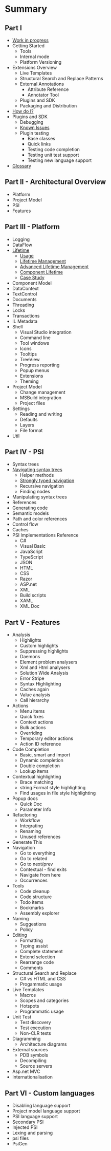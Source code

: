 # Summary

## Part I
* [Work in progress](wip.md)
* Getting Started
   * Tools
   * Internal mode
   * Platform Versioning
* Extensions Overview
   * Live Templates
   * Structural Search and Replace Patterns
   * External Annotations
       * Attribute Reference
       * Annotator Tool
   * Plugins and SDK
   * Packaging and Distribution
* [How do I?](HowDoI.md)
* Plugins and SDK
   * Debugging
   * [Known Issues](Intro/KnownIssues.md)
   * Plugin testing
      * Base classes
      * Quick links
      * Testing code completion
      * Testing unit test support
      * Testing new language support
* [Glossary](Intro/Glossary.md)

## Part II - Architectural Overview
* Platform
* Project Model
* PSI
* Features

## Part III - Platform
* Logging
* DataFlow
* [Lifetime](Platform/Lifetime.md)
   * [Usage](Platform/Lifetime/Usage.md)
   * [Lifetime Management](Platform/Lifetime/LifetimeDefinition.md)
   * [Advanced Lifetime Management](Platform/Lifetime/Advanced.md)
   * [Component Lifetime](Platform/Lifetime/ComponentModel.md)
   * [Case Study](Platform/Lifetime/CaseStudy.md)
* Component Model
* DataContext
* TextControl
* Documents
* Threading
* Locks
* Transactions
* IL Metadata
* Shell
   * Visual Studio integration
   * Command line
   * Tool windows
   * Icons
   * Tooltips
   * TreeView
   * Progress reporting
   * Popup menus
   * Extensions
   * Theming
* Project Model
   * Change management
   * MSBuild integration
   * Project files
* Settings
   * Reading and writing
   * Defaults
   * Layers
   * File format
* Util

## Part IV - PSI
* Syntax trees
* [Navigating syntax trees](PSI/NavigatingSyntaxTrees.md)
    * Helper methods
    * [Strongly typed navigation](PSI/SyntaxTrees/StronglyTypedNavigation.md)
    * Recursive navigation
    * Finding nodes
* Manipulating syntax trees
* References
* Generating code
* Semantic models
* Path and color references
* Control flow
* Caches
* PSI Implementations Reference
   * C#
   * Visual Basic
   * JavaScript
   * TypeScript
   * JSON
   * HTML
   * CSS
   * Razor
   * ASP.net
   * XML
   * Build scripts
   * XAML
   * XML Doc

## Part V - Features
* Analysis
   * Highlights
   * Custom highlights
   * Suppressing highlights
   * Daemons
   * Element problem analysers
   * Xml and Html analysers
   * Solution Wide Analysis
   * Error Stripe
   * Syntax Highlighting
   * Caches again
   * Value analysis
   * Call hierarchy
* Actions
   * Menu items
   * Quick fixes
   * Context actions
   * Bulk actions
   * Overriding
   * Temporary editor actions
   * Action ID reference 
* Code Completion
   * Basic, smart and import
   * Dynamic completion
   * Double completion
   * Lookup items
* Contextual highlighting
   * Brace matching
   * string.Format style highlighting
   * Find usages in file style highlighting
* Popup docs
   * Quick Doc
   * Parameter Info
* Refactoring
   * Workflow
   * Integrating
   * Renaming
   * Unused references
* Generate This
* Navigation
   * Go to everything
   * Go to related
   * Go to next/prev
   * Contextual - find exits
   * Navigate from here
   * Occurrences
* Tools
   * Code cleanup
   * Code structure
   * Todo items
   * Bookmarks
   * Assembly explorer
* Naming
   * Suggestions
   * Policy
* Editing
   * Formatting
   * Typing assist
   * Complete statement
   * Extend selection
   * Rearrange code
   * Comments
* Structural Search and Replace
   * C# vs HTML and CSS
   * Progammatic usage
* Live Templates
   * Macros
   * Scopes and categories
   * Hotspots
   * Programmatic usage
* Unit Test
   * Test discovery
   * Test execution
   * Non-CLR tests
* Diagramming
   * Architecture diagrams
* External sources
   * PDB symbols
   * Decompiling
   * Source servers
* Asp.net MVC
* Internationalisation

## Part VI - Custom languages
* Disabling language support
* Project model language support
* PSI language support
* Secondary PSI
* Injected PSI
* Lexing and parsing
* psi files
* PsiGen
